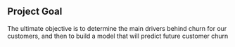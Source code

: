 Project Goal
---------------------
The ultimate objective is to determine the main drivers behind churn for our customers, and then to build a model that will predict  future customer churn 